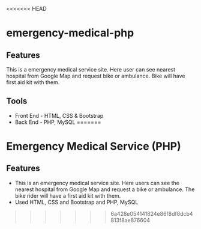 <<<<<<< HEAD
# emergency-medical-php

## Features
This is a emergency medical service site. Here user can see nearest hospital from Google Map and request bike or ambulance. Bike will have first aid kit with them.

## Tools
* Front End - HTML, CSS & Bootstrap
* Back End - PHP, MySQL
=======
# Emergency Medical Service (PHP)

## Features
* This is an emergency medical service site. Here users can see the nearest hospital from Google Map and request a bike or ambulance. The bike rider will have a first aid kit with them.
* Used HTML, CSS and Bootstrap and PHP, MySQL
>>>>>>> 6a428e054141824e86f8df8dcb4813f8ae876604
